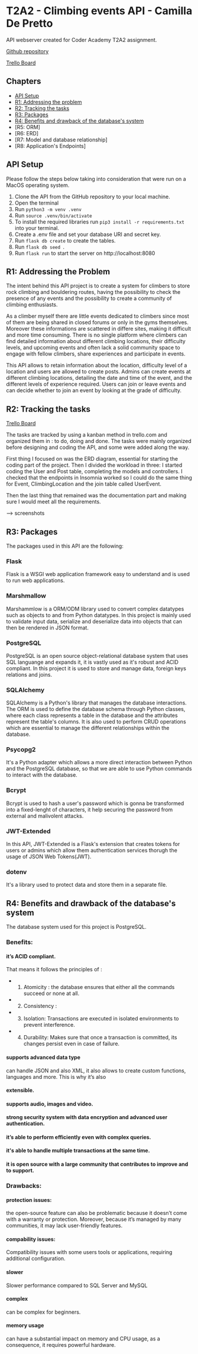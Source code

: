 # T2A2 - Climbing events API - Camilla De Pretto

API webserver created for Coder Academy T2A2 assignment. 

[Github repository](https://github.com/camilla-cs/APIproject2024)

[Trello Board](https://trello.com/b/0Xr1Krxi/t2a2-api-assignment)

## Chapters 

- [API Setup](#api-setup)
- [R1: Addressing the problem](#r1-addressing-the-problem)
- [R2: Tracking the tasks](#r2-tracking-the-tasks)
- [R3: Packages](#r3-packages)
- [R4: Benefits and drawback of the database's system](#r4-benefits-and-drawback-of-the-databases-system)
- [R5: ORM]
- [R6: ERD]
- [R7: Model and database relationship]
- [R8: Application's Endpoints]


## API Setup

Please follow the steps below taking into consideration that were run on a MacOS operating system. 

1. Clone the API from the GitHub repository to your local machine. 
2. Open the terminal 
3. Run `python3 -m venv .venv`
4. Run `source .venv/bin/activate`
5. To install the required libraries run `pip3 install -r requirements.txt` into your terminal. 
6. Create a .env file and set your database URI and secret key. 
7. Run `flask db create` to create the tables. 
8. Run `flask db seed `.
9. Run `flask run` to start the server on http://localhost:8080 

## R1: Addressing the Problem 
The intent behind this API project is to create a system for climbers to store rock climbing and bouldering routes, having the possibility to check the presence of any events and the possibility to create a community of climbing enthusiasts.

As a climber myself there are little events dedicated to climbers since most of them are being shared in closed forums or only in the gyms themselves. Moreover these informations are scattered in differe sites, making it difficult and more time consuming. 
There is no single platform where climbers can find detailed information about different climbing locations, their difficulty levels, and upcoming events and often lack a solid community space to engage with fellow climbers, share experiences and participate in events. 

This API allows to retain information about the location, difficulty level of a location and users are allowed to create posts. 
Admins can create events at different climbing locations, detailing the date and time of the event, and the different levels of experience required. Users can join or leave events and can decide whether to join an event by looking at the grade of difficulty.  


## R2: Tracking the tasks 

[Trello Board](https://trello.com/b/0Xr1Krxi/t2a2-api-assignment)

The tasks are tracked by using a kanban method in trello.com and organized them in : to do, doing and done. 
The tasks were mainly organized before designing and coding the API, and some were added along the way. 

First thing I focused on was the ERD diagram, essential for starting the coding part of the project. Then I divided the workload in three: I started coding the User and Post table, completing the models and controllers. I checked that the endpoints in Insomnia worked so I could do the same thing for Event, ClimbingLocation and the join table called UserEvent. 

Then the last thing that remained was the documentation part and making sure I would meet all the requirements. 

--> screenshots 

 ## R3: Packages

The packages used in this API are the following: 

### Flask
Flask is a WSGI web application framework easy to understand and is used to run web applications. 

### Marshmallow
Marshammlow is a ORM/ODM library used to convert complex datatypes such as objects to and from Python datatypes. In this project is mainly used to validate input data, serialize and deserialize data into objects that can then be rendered in JSON format. 

### PostgreSQL 
PostgreSQL is an open source object-relational database system that uses SQL languange and expands it, it is vastly used as it's robust and ACID compliant. In this project it is used to store and manage data, foreign keys relations and joins. 

### SQLAlchemy
SQLAlchemy is a Python's library that manages the database interactions. The ORM is used to define the database schema through Python classes, where each class represents a table in the database and the attributes represent the table's columns. It is also used to perform CRUD operations which are essential to manage the different relationships within the database. 
 
### Psycopg2
It's a Python adapter which allows a more direct interaction between Python and the PostgreSQL database, so that we are able to use Python commands to interact with the database. 

### Bcrypt 
Bcrypt is used to hash a user's password which is gonna be transformed into a fixed-lenght of characters, it help securing the password from external and malivolent attacks. 

### JWT-Extended 
In this API, JWT-Extended is a Flask's extension that creates tokens for users or admins which allow them authentication services thorugh the usage of JSON Web Tokens(JWT). 

### dotenv 
It's a library used to protect data and store them in a separate file. 

## R4: Benefits and drawback of the database's system 
The database system used for this project is PostgreSQL. 

### Benefits: 
#### it’s ACID compliant. 
That means it follows the principles of : 
- 1) Atomicity : the database ensures that either all the commands succeed or none at all. 
- 2) Consistency : 
- 3) Isolation: Transactions are executed in isolated environments to prevent interference. 
- 4) Durability: Makes sure that once a transaction is committed, its changes persist even in case of failure. 
#### supports advanced data type
can handle JSON and also XML, it also allows to create custom functions, languages and more. This is why it’s also
#### extensible. 
#### supports audio, images and video. 
#### strong security system with data encryption and advanced user authentication. 
#### it’s able to perform efficiently even with complex queries. 
#### it's able to handle multiple transactions at the same time. 
#### it is open source with a large community that contributes to improve and to support. 


### Drawbacks: 
#### protection issues: 
the open-source feature can also be problematic because it doesn’t come with a warranty or protection. Moreover, because it’s managed by many communities, it may lack user-friendly features. 
#### compability issues: 
Compatibility issues with some users tools or applications, requiring additional configuration. 
#### slower
Slower performance compared to SQL Server and MySQL
#### complex 
can be complex for beginners. 
#### memory usage 
can have a substantial impact on memory and CPU usage, as a consequence, it requires powerful hardware. 


